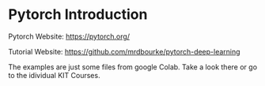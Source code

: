 # Pytorch Introduction

Pytorch Website: https://pytorch.org/

Tutorial Website: https://github.com/mrdbourke/pytorch-deep-learning

The examples are just some files from google Colab. Take a look there or go to the idividual KIT Courses.
